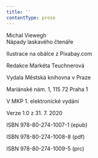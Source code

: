 ```yaml
---
title: ''
contentType: prose
---
```


Michal Viewegh  
Nápady laskavého čtenáře

  

Ilustrace na obálce z Pixabay.com

Redakce Markéta Teuchnerová

  

Vydala Městská knihovna v Praze

Mariánské nám. 1, 115 72 Praha 1

  

V MKP 1. elektronické vydání

Verze 1.0 z 31. 7. 2020

  

ISBN 978-80-274-1007-1 (epub)

ISBN 978-80-274-1008-8 (pdf)

ISBN 978-80-274-1009-5 (prc)
